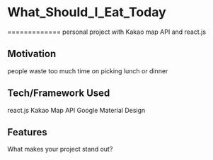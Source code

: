 # What_Should_I_Eat_Today
=============
personal project with Kakao map API and react.js


## Motivation
people waste too much time on picking lunch or dinner

## Tech/Framework Used
react.js
Kakao Map API
Google Material Design

## Features
What makes your project stand out?
